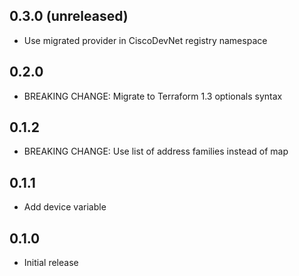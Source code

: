 ## 0.3.0 (unreleased)

- Use migrated provider in CiscoDevNet registry namespace

## 0.2.0

- BREAKING CHANGE: Migrate to Terraform 1.3 optionals syntax

## 0.1.2

- BREAKING CHANGE: Use list of address families instead of map

## 0.1.1

- Add device variable

## 0.1.0

- Initial release
